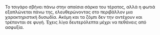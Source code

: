 Το τσιγάρο σβήνει πάνω στην απαίσια σάρκα του τέρατος, αλλά η φωτιά 
εξαπλώνεται πάνω της, ελευθερώνοντας στο περιβάλλον μια χαρακτηριστική 
δυσωδία. Ακόμη και τα ζόμπι δεν την αντέχουν και τρέπονται σε φυγή.
Έχεις λίγα δευτερόλεπτα μέχρι να πεθάνεις από ασφυξία. 